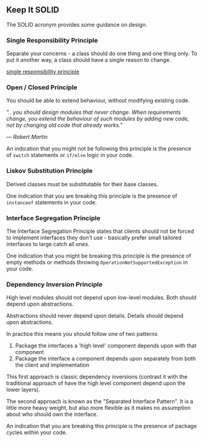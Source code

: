 ## Keep It SOLID

The SOLID acronym provides some guidance on design.

### Single Responsibility Principle

Separate your concerns - a class should do one thing and one thing only. To put it another way, a class should have a single reason to change.

[single responsibility principle](https://docs.google.com/file/d/0ByOwmqah_nuGNHEtcU5OekdDMkk/edit)

### Open / Closed Principle

You should be able to extend behaviour, without modifying existing code.

*".. you should design modules that never change. When requirements change, you extend the behaviour of such modules by adding new code, not by changing old code that already works."*

*— Robert Martin*

An indication that you might not be following this principle is the presence of `switch` statements or `if/else` logic in your code.

### Liskov Substitution Principle

Derived classes must be substitutable for their base classes.

One indication that you are breaking this principle is the presence of `instanceof` statements in your code.

### Interface Segregation Principle

The Interface Segregation Principle states that clients should not be forced to implement interfaces they don't use - basically prefer small tailored interfaces to large catch all ones.

One indication that you might be breaking this principle is the presence of empty methods or methods throwing `OperationNotSupportedException` in your code.

### Dependency Inversion Principle

High level modules should not depend upon low-level modules. Both should depend upon abstractions.

Abstractions should never depend upon details. Details should depend upon abstractions.

In practice this means you should follow one of two patterns

1. Package the interfaces a 'high level' component depends upon with that component
2. Package the interface a component depends upon separately from both the client and implementation

This first approach is classic dependency inversions (contrast it with the traditional approach of have the high level component depend upon the lower layers).

The second approach is known as the "Separated Interface Pattern". It is a little more heavy weight, but also more flexible as it makes no assumption about who should own the interface.

An indication that you are breaking this principle is the presence of package cycles within your code.

